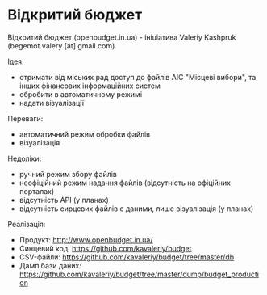 # Відкритий бюджет

Відкритий бюджет (openbudget.in.ua) - ініціатива Valeriy Kashpruk (begemot.valery [at] gmail.com).

Ідея:

* отримати від міських рад доступ до файлів АІС "Місцеві вибори", та інших фінансових інформаційних систем
* обробити в автоматичному режимі
* надати візуалізації

Переваги:

* автоматичний режим обробки файлів
* візуалізація

Недоліки:

* ручний режим збору файлів
* неофіційний режим надання файлів (відсутність на офіційних порталах)
* відсутність API (у планах)
* відсутність сирцевих файлів с даними, лише візуалізація (у планах)

Реалізація:

* Продукт: http://www.openbudget.in.ua/
* Синцевий код: https://github.com/kavaleriy/budget
* CSV-файли: https://github.com/kavaleriy/budget/tree/master/db
* Дамп бази даних: https://github.com/kavaleriy/budget/tree/master/dump/budget_production
